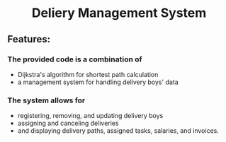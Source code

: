 <h1 align="center"> Deliery Management System </h1>

## Features: 
### The provided code is a combination of
- Dijkstra's algorithm for shortest path calculation
- a management system for handling delivery boys' data
### The system allows for 
- registering, removing, and updating delivery boys
- assigning and canceling deliveries
- and displaying delivery paths, assigned tasks, salaries, and invoices.
